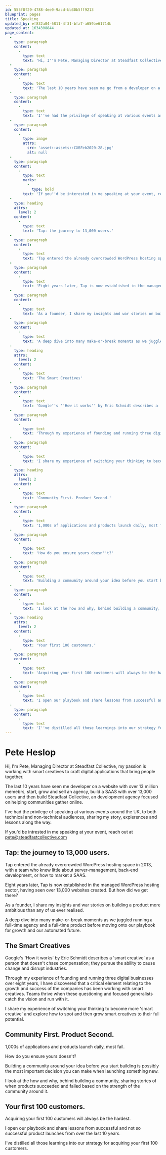 ```yaml
---
id: 555f8f29-4788-4ee0-9acd-bb30b5ff9213
blueprint: pages
title: Speaking
updated_by: ef832a04-6811-4f31-bfa7-a659be61714b
updated_at: 1634308844
page_content:
  -
    type: paragraph
    content:
      -
        type: text
        text: 'Hi, I''m Pete, Managing Director at Steadfast Collective, my passion is working with smart creatives to craft digital applications that bring people together.'
  -
    type: paragraph
    content:
      -
        type: text
        text: 'The last 10 years have seen me go from a developer on a website with over 13 million members to starting, growing and selling an agency, building a SAAS with over 13,000 users and then start Steadfast Collective, a development agency focused on helping communities gather online.'
  -
    type: paragraph
    content:
      -
        type: text
        text: 'I''ve had the privilege of speaking at various events around the UK, to both technical and non-technical audiences, sharing my story, experiences and lessons along the way.'
  -
    type: paragraph
    content:
      -
        type: image
        attrs:
          src: 'asset::assets::CXBFeb2020-28.jpg'
          alt: null
  -
    type: paragraph
    content:
      -
        type: text
        marks:
          -
            type: bold
        text: 'If you''d be interested in me speaking at your event, reach out at pete@steadfastcollective.com'
  -
    type: heading
    attrs:
      level: 2
    content:
      -
        type: text
        text: 'Tap: the journey to 13,000 users.'
  -
    type: paragraph
    content:
      -
        type: text
        text: 'Tap entered the already overcrowded WordPress hosting space in 2013, with a team who knew little about server-management, back-end development, or how to market a SAAS.'
  -
    type: paragraph
    content:
      -
        type: text
        text: 'Eight years later, Tap is now established in the managed WordPress hosting sector, having seen over 13,000 websites created. But how did we get there?'
  -
    type: paragraph
    content:
      -
        type: text
        text: 'As a founder, I share my insights and war stories on building a product more ambitious than any of us ever realised.'
  -
    type: paragraph
    content:
      -
        type: text
        text: 'A deep dive into many make-or-break moments as we juggled running a full-time agency and a full-time product before moving onto our playbook for growth and our automated future.'
  -
    type: heading
    attrs:
      level: 2
    content:
      -
        type: text
        text: 'The Smart Creatives'
  -
    type: paragraph
    content:
      -
        type: text
        text: 'Google''s ''How it works'' by Eric Schmidt describes a ''smart creative'' as a person that doesn''t chase compensation; they pursue the ability to cause change and disrupt industries.'
  -
    type: paragraph
    content:
      -
        type: text
        text: 'Through my experience of founding and running three digital businesses over eight years, I have discovered that a critical element relating to the growth and success of the companies has been working with smart creatives. Teams thrive when these questioning and focused generalists catch the vision and run with it.'
  -
    type: paragraph
    content:
      -
        type: text
        text: 'I share my experience of switching your thinking to become more ''smart creative'' and explore how to spot and then grow smart creatives to their full potential.'
  -
    type: heading
    attrs:
      level: 2
    content:
      -
        type: text
        text: 'Community First. Product Second.'
  -
    type: paragraph
    content:
      -
        type: text
        text: '1,000s of applications and products launch daily, most fail. '
  -
    type: paragraph
    content:
      -
        type: text
        text: 'How do you ensure yours doesn''t?'
  -
    type: paragraph
    content:
      -
        type: text
        text: 'Building a community around your idea before you start building is possibly the most important decision you can make when launching something new.'
  -
    type: paragraph
    content:
      -
        type: text
        text: 'I look at the how and why, behind building a community, sharing stories of when products succeeded and failed based on the strength of the community around it.'
  -
    type: heading
    attrs:
      level: 2
    content:
      -
        type: text
        text: 'Your first 100 customers.'
  -
    type: paragraph
    content:
      -
        type: text
        text: 'Acquiring your first 100 customers will always be the hardest. '
  -
    type: paragraph
    content:
      -
        type: text
        text: 'I open our playbook and share lessons from successful and not so successful product launches from over the last 10 years.'
  -
    type: paragraph
    content:
      -
        type: text
        text: 'I''ve distilled all those learnings into our strategy for acquiring your first 100 customers.'
---
```

# Pete Heslop
Hi, I'm Pete, Managing Director at Steadfast Collective, my passion is working with smart creatives to craft digital applications that bring people together.

The last 10 years have seen me developer on a website with over 13 million memebrs, start, grow and sell an agency, build a SAAS with over 13,000 users and then build Steadfast Collective, an development agency focused on helping communities gather online.

I've had the privilege of speaking at various events around the UK, to both technical and non-technical audiences, sharing my story, expierences and lessons along the way.

If you'd be intrested in me speaking at your event, reach out at pete@steadfastcollective.com

## Tap: the journey to 13,000 users.
Tap entered the already overcrowded WordPress hosting space in 2013, with a team who knew little about server-management, back-end development, or how to market a SAAS.

Eight years later, Tap is now established in the managed WordPress hosting sector, having seen over 13,000 websites created. But how did we get there?

As a founder, I share my insights and war stories on building a product more ambitious than any of us ever realised.

A deep dive into many make-or-break moments as we juggled running a full-time agency and a full-time product before moving onto our playbook for growth and our automated future.


## The Smart Creatives
Google's 'How it works' by Eric Schmidt describes a 'smart creative' as a person that doesn't chase compensation; they pursue the ability to cause change and disrupt industries.

Through my experience of founding and running three digital businesses over eight years, I have discovered that a critical element relating to the growth and success of the companies has been working with smart creatives. Teams thrive when these questioning and focused generalists catch the vision and run with it.

I share my experience of switching your thinking to become more 'smart creative' and explore how to spot and then grow smart creatives to their full potential.


## Community First. Product Second.
1,000s of applications and products launch daily, most fail. 

How do you ensure yours doesn't?

Building a community around your idea before you start building is possibly the most important decision you can make when launching something new.

I look at the how and why, behind building a community, sharing stories of when products succeeded and failed based on the strength of the community around it.

## Your first 100 customers.
Acquiring your first 100 customers will always be the hardest. 

I open our playbook and share lessons from successful and not so successful product launches from over the last 10 years.

I've distilled all those learnings into our strategy for acquiring your first 100 customers.